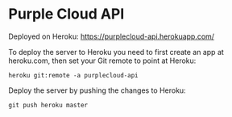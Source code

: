 # Purple Cloud API

Deployed on Heroku:
https://purplecloud-api.herokuapp.com/

To deploy the server to Heroku you need to first create an app at heroku.com, then set your Git remote to point at Heroku:

```
heroku git:remote -a purplecloud-api
```

Deploy the server by pushing the changes to Heroku:

```
git push heroku master
```

